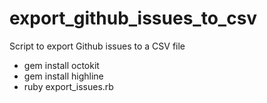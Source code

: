 export_github_issues_to_csv
===========================

Script to export Github issues to a CSV file

* gem install octokit
* gem install highline
* ruby export_issues.rb 
